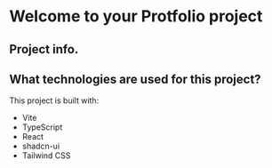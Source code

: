 # Welcome to your Protfolio project

## Project info.

## What technologies are used for this project?

This project is built with:

- Vite
- TypeScript
- React
- shadcn-ui
- Tailwind CSS

